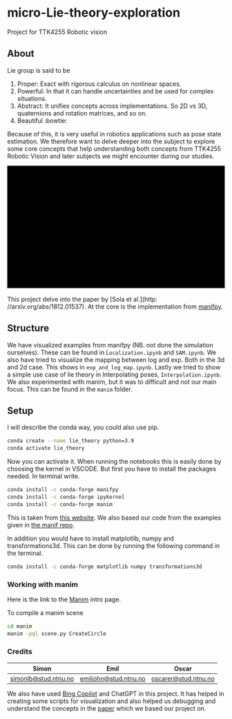 # micro-Lie-theory-exploration

Project for TTK4255 Robotic vision

## About

Lie group is said to be

1. Proper: Exact with rigorous calculus on nonlinear spaces.
2. Powerful: In that it can handle uncertainties and be used for complex situations.
3. Abstract: It unifies concepts across implementations. So 2D vs 3D, quaternions and rotation
matrices, and so on.
4. Beautiful :bowtie:

Because of this, it is very useful in robotics applications such as pose state estimation. We therefore
want to delve deeper into the subject to explore some core concepts that help understanding both
concepts from TTK4255 Robotic Vision and later subjects we might encounter during our studies.

![gif example](manim/media/videos/3Dmanifold/480p15/example.gif)

This project delve into the paper by [Sola et al.](http:
//arxiv.org/abs/1812.01537). At the core is the implementation from [manifpy](https://github.com/artivis/manif).

## Structure

We have visualized examples from manifpy (NB. not done the simulation ourselves). These can be found in ́`Localization.ipynb` and `SAM.ipynb`. We also have tried to visualize the mapping between log and exp. Both in the 3d and 2d case. This shows in `exp_and_log_map.ipynb`. Lastly we tried to show a simple use case of lie theory in Interpolating poses, `Interpolation.ipynb`. We also experimented with manim, but it was to difficult and not our main focus. This can be found in the `manim` folder. 



## Setup

I will describe the conda way, you could also use pip. 

```bash
conda create --name lie_theory python=3.9
conda activate lie_theory
```

Now you can activate it. When running the notebooks this is easily done by choosing the kernel in VSCODE.
But first you have to install the packages needed.
In terminal write.

```bash
conda install -c conda-forge manifpy
conda install -c conda-forge ipykernel
conda install -c conda-forge manim
```

This is taken from [this website](https://artivis.github.io/manif/python/index.html). We also based our code from the examples given in [the manif repo](https://github.com/artivis/manif).

In addition you would have to install matplotlib, numpy and transformations3d. This can be done by running the following command in the terminal.

```bash
conda install -c conda-forge matplotlib numpy transformations3d
```

### Working with manim

Here is the link to the [Manim](https://docs.manim.community/en/stable/tutorials/quickstart.html) intro page.

To compile a manim scene

```bash
cd manim
manim -pql scene.py CreateCircle
```

### Credits

| Simon | Emil | Oscar |
| -------- | -------- | -------- |
| [simonlb\@stud.ntnu.no](mailto:simonlb@stud.ntnu.no)  | [emiljohn\@stud.ntnu.no](mailto:emiljohn@stud.ntnu.no)   | [oscarer\@stud.ntnu.no](mailto:oscarer@stud.ntnu.no)   |

We also have used [Bing Copilot](https://www.google.com/url?sa=t&source=web&rct=j&opi=89978449&url=https://www.microsoft.com/en-us/bing%3Fform%3DMA13FV&ved=2ahUKEwidl6qj_pGFAxWeHBAIHSBwDdcQFnoECAYQAQ&usg=AOvVaw1YqOupLbk8IJ4MfgzJA_wk) and ChatGPT in this project. It has helped in creating some scripts for visualization and also helped us debugging and understand the concepts in the [paper](https://arxiv.org/pdf/1812.01537.pdf) which we based our project on.
